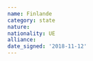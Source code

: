 ```yaml
---
name: Finlande
category: state
nature: 
nationality: UE
alliance: 
date_signed: '2018-11-12'
---
```

    